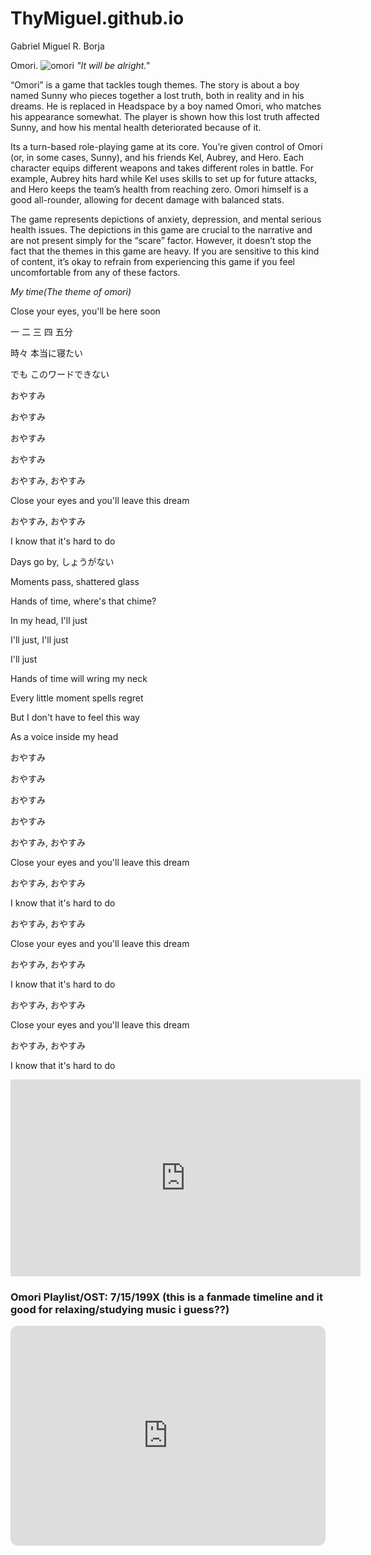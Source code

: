 # ThyMiguel.github.io
Gabriel Miguel R. Borja

Omori.
![omori](https://www.trueachievements.com/imgs/129567/omori-consoles-xbox-game-pass.jpg)
*"It will be alright."*

“Omori” is a game that tackles tough themes. The story is about a boy named Sunny who pieces together a lost truth, both in reality and in his dreams. He is replaced in Headspace by a boy named Omori, who matches his appearance somewhat. The player is shown how this lost truth affected Sunny, and how his mental health deteriorated because of it. 

Its a turn-based role-playing game at its core. You’re given control of Omori (or, in some cases, Sunny), and his friends Kel, Aubrey, and Hero. Each character equips different weapons and takes different roles in battle. For example, Aubrey hits hard while Kel uses skills to set up for future attacks, and Hero keeps the team’s health from reaching zero. Omori himself is a good all-rounder, allowing for decent damage with balanced stats.

The game represents depictions of anxiety, depression, and mental serious health issues. The depictions in this game are crucial to the narrative and are not present simply for the “scare” factor. However, it doesn’t stop the fact that the themes in this game are heavy. If you are sensitive to this kind of content, it’s okay to refrain from experiencing this game if you feel uncomfortable from any of these factors.

*My time(The theme of omori)*

Close your eyes, you'll be here soon

一 二 三 四 五分

時々 本当に寝たい

でも このワードできない

おやすみ

おやすみ

おやすみ

おやすみ

おやすみ, おやすみ

Close your eyes and you'll leave this dream

おやすみ, おやすみ

I know that it's hard to do

Days go by, しょうがない

Moments pass, shattered glass

Hands of time, where's that chime?

In my head, I'll just

I'll just, I'll just

I'll just

Hands of time will wring my neck

Every little moment spells regret

But I don't have to feel this way

As a voice inside my head

おやすみ

おやすみ

おやすみ

おやすみ

おやすみ, おやすみ

Close your eyes and you'll leave this dream

おやすみ, おやすみ

I know that it's hard to do

おやすみ, おやすみ

Close your eyes and you'll leave this dream

おやすみ, おやすみ

I know that it's hard to do

おやすみ, おやすみ

Close your eyes and you'll leave this dream

おやすみ, おやすみ

I know that it's hard to do

<iframe width="560" height="315" src="https://www.youtube.com/embed/mzgYj_qCHLg?si=VN7mwsmr1SMGRqoE" title="YouTube video player" frameborder="0" allow="accelerometer; autoplay; clipboard-write; encrypted-media; gyroscope; picture-in-picture; web-share" allowfullscreen></iframe>  


### Omori Playlist/OST: 7/15/199X (this is a fanmade timeline and it good for relaxing/studying music i guess??)

<iframe style="border-radius:12px" src="https://open.spotify.com/embed/playlist/7bpQDZtaygXiQaadPbF6U5?utm_source=generator" width="100%" height="352" frameBorder="0" allowfullscreen="" allow="autoplay; clipboard-write; encrypted-media; fullscreen; picture-in-picture" loading="lazy"></iframe>


